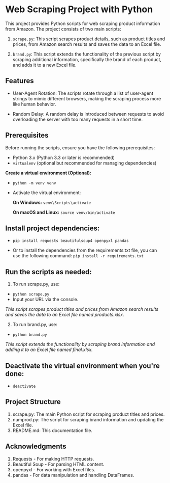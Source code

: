 # Web Scraping Project with Python

This project provides Python scripts for web scraping product information from Amazon. The project consists of two main scripts:

1. `scrape.py`: This script scrapes product details, such as product titles and prices, from Amazon search results and saves the data to an Excel file.

2. `brand.py`: This script extends the functionality of the previous script by scraping additional information, specifically the brand of each product, and adds it to a new Excel file.

## Features

- User-Agent Rotation: The scripts rotate through a list of user-agent strings to mimic different browsers, making the scraping process more like human behavior.

- Random Delay: A random delay is introduced between requests to avoid overloading the server with too many requests in a short time.

## Prerequisites

Before running the scripts, ensure you have the following prerequisites:

- Python 3.x (Python 3.3 or later is recommended)
- `virtualenv` (optional but recommended for managing dependencies)

__Create a virtual environment (Optional):__
- `python -m venv venv`

- Activate the virtual environment:

   __On Windows:__
  `venv\Scripts\activate`

  __On macOS and Linux:__
  `source venv/bin/activate`

## Install project dependencies:
- `pip install requests beautifulsoup4 openpyxl pandas`

-  Or to install the dependencies from the requirements.txt file, you can use the following command:
 `pip install -r requirements.txt`

## Run the scripts as needed:

1. To run scrape.py, use:
-  `python scrape.py`
-  Input your URL via the console.

_This script scrapes product titles and prices from Amazon search results and saves the data to an Excel file named products.xlsx._

2. To run brand.py, use:
- `python brand.py`

_This script extends the functionality by scraping brand information and adding it to an Excel file named final.xlsx._

## Deactivate the virtual environment when you're done:
- `deactivate`

## Project Structure
1. scrape.py: The main Python script for scraping product titles and prices.
2. numprod.py: The script for scraping brand information and updating the Excel file.
3. README.md: This documentation file.

## Acknowledgments
1. Requests - For making HTTP requests.
2. Beautiful Soup - For parsing HTML content.
3. openpyxl - For working with Excel files.
4. pandas - For data manipulation and handling DataFrames.

